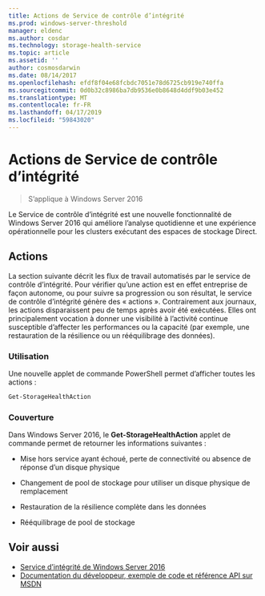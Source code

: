 ```yaml
---
title: Actions de Service de contrôle d’intégrité
ms.prod: windows-server-threshold
manager: eldenc
ms.author: cosdar
ms.technology: storage-health-service
ms.topic: article
ms.assetid: ''
author: cosmosdarwin
ms.date: 08/14/2017
ms.openlocfilehash: efdf8f04e68fcbdc7051e78d6725cb919e740ffa
ms.sourcegitcommit: 0d0b32c8986ba7db9536e0b8648d4ddf9b03e452
ms.translationtype: MT
ms.contentlocale: fr-FR
ms.lasthandoff: 04/17/2019
ms.locfileid: "59843020"
---
```

# <a name="health-service-actions"></a>Actions de Service de contrôle d’intégrité

> S’applique à Windows Server 2016

Le Service de contrôle d’intégrité est une nouvelle fonctionnalité de Windows Server 2016 qui améliore l’analyse quotidienne et une expérience opérationnelle pour les clusters exécutant des espaces de stockage Direct.

## <a name="actions"></a>Actions  

La section suivante décrit les flux de travail automatisés par le service de contrôle d’intégrité. Pour vérifier qu’une action est en effet entreprise de façon autonome, ou pour suivre sa progression ou son résultat, le service de contrôle d’intégrité génère des « actions ». Contrairement aux journaux, les actions disparaissent peu de temps après avoir été exécutées. Elles ont principalement vocation à donner une visibilité à l’activité continue susceptible d’affecter les performances ou la capacité (par exemple, une restauration de la résilience ou un rééquilibrage des données).  

### <a name="usage"></a>Utilisation  

Une nouvelle applet de commande PowerShell permet d’afficher toutes les actions :  

```PowerShell
Get-StorageHealthAction  
```

### <a name="coverage"></a>Couverture  

Dans Windows Server 2016, le **Get-StorageHealthAction** applet de commande permet de retourner les informations suivantes :  

-   Mise hors service ayant échoué, perte de connectivité ou absence de réponse d’un disque physique  

-   Changement de pool de stockage pour utiliser un disque physique de remplacement  

-   Restauration de la résilience complète dans les données  

-   Rééquilibrage de pool de stockage  

## <a name="see-also"></a>Voir aussi

- [Service d’intégrité de Windows Server 2016](health-service-overview.md)
- [Documentation du développeur, exemple de code et référence API sur MSDN](https://msdn.microsoft.com/windowshealthservice)
